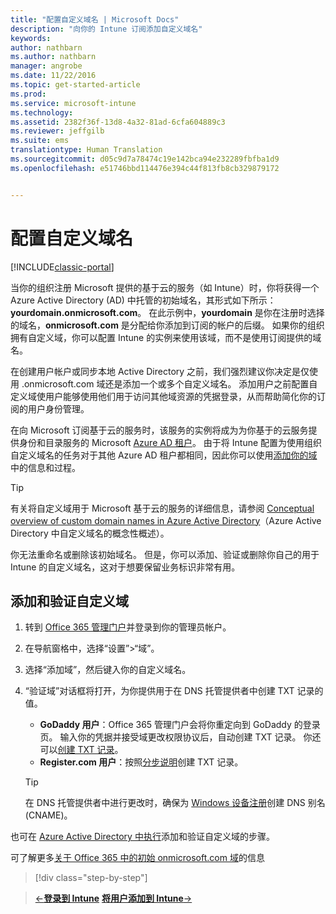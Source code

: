 ```yaml
---
title: "配置自定义域名 | Microsoft Docs"
description: "向你的 Intune 订阅添加自定义域名"
keywords: 
author: nathbarn
ms.author: nathbarn
manager: angrobe
ms.date: 11/22/2016
ms.topic: get-started-article
ms.prod: 
ms.service: microsoft-intune
ms.technology: 
ms.assetid: 2382f36f-13d8-4a32-81ad-6cfa604889c3
ms.reviewer: jeffgilb
ms.suite: ems
translationtype: Human Translation
ms.sourcegitcommit: d05c9d7a78474c19e142bca94e232289fbfba1d9
ms.openlocfilehash: e51746bbd114476e394c44f813fb8cb329879172


---
```



# <a name="configure-a-custom-domain-name"></a>配置自定义域名

[!INCLUDE[classic-portal](../includes/classic-portal.md)]


当你的组织注册 Microsoft 提供的基于云的服务（如 Intune）时，你将获得一个 Azure Active Directory (AD) 中托管的初始域名，其形式如下所示：**yourdomain.onmicrosoft.com**。 在此示例中，**yourdomain** 是你在注册时选择的域名，**onmicrosoft.com** 是分配给你添加到订阅的帐户的后缀。 如果你的组织拥有自定义域，你可以配置 Intune 的实例来使用该域，而不是使用订阅提供的域名。

在创建用户帐户或同步本地 Active Directory 之前，我们强烈建议你决定是仅使用 .onmicrosoft.com 域还是添加一个或多个自定义域名。 添加用户之前配置自定义域使用户能够使用他们用于访问其他域资源的凭据登录，从而帮助简化你的订阅的用户身份管理。

在向 Microsoft 订阅基于云的服务时，该服务的实例将成为为你基于的云服务提供身份和目录服务的 Microsoft [Azure AD 租户](http://technet.microsoft.com/library/jj573650.aspx#BKMK_WhatIsAnAzureADTenant)。 由于将 Intune 配置为使用组织自定义域名的任务对于其他 Azure AD 租户都相同，因此你可以使用[添加你的域](https://azure.microsoft.com/documentation/articles/active-directory-add-domain/)中的信息和过程。

> [!TIP]
> 有关将自定义域用于 Microsoft 基于云的服务的详细信息，请参阅 [Conceptual overview of custom domain names in Azure Active Directory](https://azure.microsoft.com/documentation/articles/active-directory-add-domain-concepts/)（Azure Active Directory 中自定义域名的概念性概述）。

你无法重命名或删除该初始域名。 但是，你可以添加、验证或删除你自己的用于 Intune 的自定义域名，这对于想要保留业务标识非常有用。

## <a name="to-add-and-verify-your-custom-domain"></a>添加和验证自定义域

1. 转到 [Office 365 管理门户](https://portal.office.com/Admin/Default.aspx)并登录到你的管理员帐户。

2. 在导航窗格中，选择“设置”&gt;“域”。

3. 选择“添加域”，然后键入你的自定义域名。

4. “验证域”对话框将打开，为你提供用于在 DNS 托管提供者中创建 TXT 记录的值。
    - **GoDaddy 用户**：Office 365 管理门户会将你重定向到 GoDaddy 的登录页。 输入你的凭据并接受域更改权限协议后，自动创建 TXT 记录。 你还可以[创建 TXT 记录](https://support.office.com/en-us/article/Create-DNS-records-at-GoDaddy-for-Office-365-f40a9185-b6d5-4a80-bb31-aa3bb0cab48a?ui=en-US&rs=en-US&ad=US)。
    - **Register.com 用户**：按照[分步说明](https://support.office.com/en-us/article/Create-DNS-records-at-Register-com-for-Office-365-55bd8c38-3316-48ae-a368-4959b2c1684e?ui=en-US&rs=en-US&ad=US#BKMK_verify)创建 TXT 记录。

    > [!TIP]
    > 在 DNS 托管提供者中进行更改时，确保为 [Windows 设备注册](/Intune/deploy-use/set-up-windows-phone-management-with-microsoft-intune)创建 DNS 别名 (CNAME)。

也可在 [Azure Active Directory 中执行](https://azure.microsoft.com/en-us/documentation/articles/active-directory-add-domain/)添加和验证自定义域的步骤。

可了解更多[关于 Office 365 中的初始 onmicrosoft.com 域](https://support.office.com/en-us/article/About-your-initial-onmicrosoft-com-domain-in-Office-365-B9FC3018-8844-43F3-8DB1-1B3A8E9CFD5A?ui=en-US&rs=en-US&ad=US)的信息

>[!div class="step-by-step"]

>[&larr;**登录到 Intune**](.\start-with-a-paid-subscription-to-microsoft-intune-step-1.md)     [**将用户添加到 Intune**&rarr;](.\start-with-a-paid-subscription-to-microsoft-intune-step-3.md)  



<!--HONumber=Jan17_HO2-->


